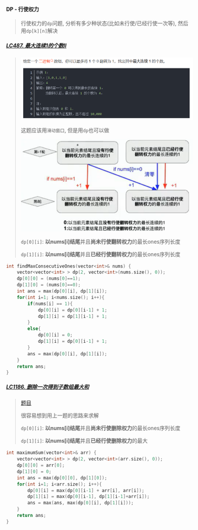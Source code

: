 #### DP - 行使权力

> 行使权力的`dp`问题, 分析有多少种状态(比如未行使/已经行使一次等), 然后用`dp[k][n]`解决

##### [LC487. 最大连续1的个数II](https://leetcode.cn/problems/max-consecutive-ones-ii/)

> ![LC487](/appendix/LC487-1.png)
> 
> 这题应该用`滑动窗口`, 但是用`dp`也可以做
> 
> ![LC487](/appendix/LC487-2.png)
>
> `dp[0][i]`: **以nums[i]结尾**并且**尚未行使翻转权力**的最长ones序列长度
> 
> `dp[1][i]`: **以nums[i]结尾**并且**已经行使翻转权力**的最长ones序列长度

```CPP
int findMaxConsecutiveOnes(vector<int>& nums) {
    vector<vector<int> > dp(2, vector<int>(nums.size(), 0));
    dp[0][0] = (nums[0]==1);
    dp[1][0] = (nums[0]==0);
    int ans = max(dp[0][i], dp[1][i]);
    for(int i=1; i<nums.size(); i++){
        if(nums[i] == 1){
            dp[0][i] = dp[0][i-1] + 1;
            dp[1][i] = dp[1][i-1] + 1;
        }
        else{
            dp[0][i] = 0;
            dp[1][i] = dp[0][i-1] + 1;
        }
        ans = max(dp[0][i], dp[1][i]);
    }
    return ans;
}
```

##### [LC1186. 删除一次得到子数组最大和](/workspace/1186.%E5%88%A0%E9%99%A4%E4%B8%80%E6%AC%A1%E5%BE%97%E5%88%B0%E5%AD%90%E6%95%B0%E7%BB%84%E6%9C%80%E5%A4%A7%E5%92%8C.cpp)

> [题目](https://leetcode.cn/problems/maximum-subarray-sum-with-one-deletion/)
> 
> 很容易想到用上一题的思路来求解
> 
> `dp[0][i]`: **以nums[i]结尾**并且**尚未行使删除权力**的最长ones序列长度
> 
> `dp[1][i]`: **以nums[i]结尾**并且**已经行使删除权力**的最大

```CPP
int maximumSum(vector<int>& arr) {
    vector<vector<int> > dp(2, vector<int>(arr.size(), 0));
    dp[0][0] = arr[0];
    dp[1][0] = 0;
    int ans = max(dp[0][0], dp[1][0]);
    for(int i=1; i<arr.size(); i++){
        dp[0][i] = max(dp[0][i-1] + arr[i], arr[i]);
        dp[1][i] = max(dp[0][i-1], dp[1][i-1]+arr[i]);
        ans = max(ans, max(dp[0][i], dp[1][i]));
    }
    return ans;
}
```
